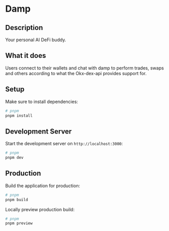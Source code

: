 # Damp

## Description

Your personal AI DeFi buddy.

## What it does

Users connect to their wallets and chat with damp to perform trades, swaps and others according to what the Okx-dex-api provides support for.



## Setup

Make sure to install dependencies:

```bash
# pnpm
pnpm install
```

## Development Server

Start the development server on `http://localhost:3000`:

```bash
# pnpm
pnpm dev
```

## Production

Build the application for production:

```bash
# pnpm
pnpm build
```

Locally preview production build:

```bash
# pnpm
pnpm preview
```


